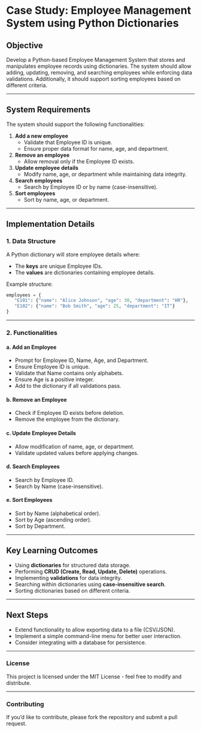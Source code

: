 # **Case Study: Employee Management System using Python Dictionaries**

## **Objective**

Develop a Python-based Employee Management System that stores and manipulates employee records using dictionaries. The system should allow adding, updating, removing, and searching employees while enforcing data validations. Additionally, it should support sorting employees based on different criteria.

---

## **System Requirements**

The system should support the following functionalities:

1. **Add a new employee**
   - Validate that Employee ID is unique.
   - Ensure proper data format for name, age, and department.
2. **Remove an employee**
   - Allow removal only if the Employee ID exists.
3. **Update employee details**
   - Modify name, age, or department while maintaining data integrity.
4. **Search employees**
   - Search by Employee ID or by name (case-insensitive).
5. **Sort employees**
   - Sort by name, age, or department.

---

## **Implementation Details**

### **1. Data Structure**

A Python dictionary will store employee details where:

- The **keys** are unique Employee IDs.
- The **values** are dictionaries containing employee details.

Example structure:

```python
employees = {
   "E101": {"name": "Alice Johnson", "age": 30, "department": "HR"},
   "E102": {"name": "Bob Smith", "age": 25, "department": "IT"}
}
```

---

### **2. Functionalities**

#### **a. Add an Employee**

- Prompt for Employee ID, Name, Age, and Department.
- Ensure Employee ID is unique.
- Validate that Name contains only alphabets.
- Ensure Age is a positive integer.
- Add to the dictionary if all validations pass.

#### **b. Remove an Employee**

- Check if Employee ID exists before deletion.
- Remove the employee from the dictionary.

#### **c. Update Employee Details**

- Allow modification of name, age, or department.
- Validate updated values before applying changes.

#### **d. Search Employees**

- Search by Employee ID.
- Search by Name (case-insensitive).

#### **e. Sort Employees**

- Sort by Name (alphabetical order).
- Sort by Age (ascending order).
- Sort by Department.

---

## **Key Learning Outcomes**

- Using **dictionaries** for structured data storage.
- Performing **CRUD (Create, Read, Update, Delete)** operations.
- Implementing **validations** for data integrity.
- Searching within dictionaries using **case-insensitive search**.
- Sorting dictionaries based on different criteria.

---

## **Next Steps**

- Extend functionality to allow exporting data to a file (CSV/JSON).
- Implement a simple command-line menu for better user interaction.
- Consider integrating with a database for persistence.

---

### **License**
This project is licensed under the MIT License - feel free to modify and distribute.

---

### **Contributing**
If you’d like to contribute, please fork the repository and submit a pull request.


